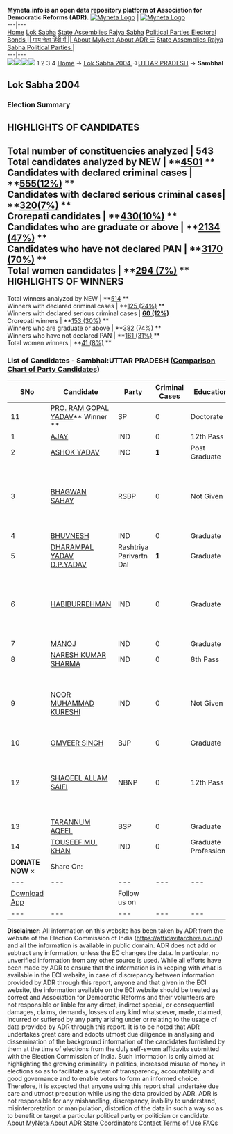 **Myneta.info is an open data repository platform of Association for Democratic Reforms (ADR).**
[![Myneta Logo](https://www.myneta.info/lib/img/myneta-logo.png)](https://www.myneta.info/) | [![Myneta Logo](https://www.myneta.info/lib/img/adr-logo.png)](https://adrindia.org)  
---|---  
[Home](https://www.myneta.info/) [Lok Sabha](https://www.myneta.info/#ls "Lok Sabha") [ State Assemblies ](https://www.myneta.info/#sa "State Assemblies") [Rajya Sabha](https://www.myneta.info/#rs "Rajya Sabha") [Political Parties ](https://www.myneta.info/party "Political Parties") [ Electoral Bonds ](https://www.myneta.info/electoral_bonds "Electoral Bonds") [ || माय नेता हिंदी में || ](https://translate.google.co.in/translate?prev=hp&hl=en&js=y&u=www.myneta.info&sl=en&tl=hi&history_state0=) [ About MyNeta ](https://adrindia.org/content/about-myneta) [ About ADR ](https://adrindia.org/about-adr/who-we-are) [☰](javascript:void\(0\))
[ State Assemblies ](https://www.myneta.info/#sa "State Assemblies") [ Rajya Sabha ](https://www.myneta.info/#rs "Rajya Sabha") [ Political Parties ](https://www.myneta.info/party "Political Parties")
|   
---|---  
![](https://www.myneta.info/lib/img/banner/banner-1.png)![](https://www.myneta.info/lib/img/banner/banner-2.png)![](https://www.myneta.info/lib/img/banner/banner-3.png)![](https://www.myneta.info/lib/img/banner/banner-4.png)
1  2  3  4 
[Home](https://www.myneta.info/) → [Lok Sabha 2004 ](https://www.myneta.info/loksabha2004/)→[UTTAR PRADESH](https://www.myneta.info/loksabha2004/index.php?action=show_constituencies&state_id=24) → **Sambhal**
### 
## Lok Sabha 2004 
###  Election Summary 
HIGHLIGHTS OF CANDIDATES  
---  
Total number of constituencies analyzed |  543   
Total candidates analyzed by NEW | **[4501](https://www.myneta.info/loksabha2004/index.php?action=summary&subAction=candidates_analyzed&sort=candidate#summary) **  
Candidates with declared criminal cases | **[555(12%)](https://www.myneta.info/loksabha2004/index.php?action=summary&subAction=crime&sort=candidate#summary) **  
Candidates with declared serious criminal cases| **[320(7%)](https://www.myneta.info/loksabha2004/index.php?action=summary&subAction=serious_crime&sort=candidate#summary) **  
Crorepati candidates | **[430(10%)](https://www.myneta.info/loksabha2004/index.php?action=summary&subAction=crorepati&sort=candidate#summary) **  
Candidates who are graduate or above | **[2134 (47%)](https://www.myneta.info/loksabha2004/index.php?action=summary&subAction=education&sort=candidate#summary) **  
Candidates who have not declared PAN | **[3170 (70%)](https://www.myneta.info/loksabha2004/index.php?action=summary&subAction=without_pan&sort=candidate#summary) **  
Total women candidates | **[294 (7%)](https://www.myneta.info/loksabha2004/index.php?action=summary&subAction=women_candidate&sort=candidate#summary) **  
HIGHLIGHTS OF WINNERS  
---  
Total winners analyzed by NEW | **[514](https://www.myneta.info/loksabha2004/index.php?action=summary&subAction=winner_analyzed&sort=candidate#summary) **  
Winners with declared criminal cases | **[125 (24%)](https://www.myneta.info/loksabha2004/index.php?action=summary&subAction=winner_crime&sort=candidate#summary) **  
Winners with declared serious criminal cases | **[60 (12%)](https://www.myneta.info/loksabha2004/index.php?action=summary&subAction=winner_serious_crime&sort=candidate#summary)**  
Crorepati winners | **[153 (30%)](https://www.myneta.info/loksabha2004/index.php?action=summary&subAction=winner_crorepati&sort=candidate#summary) **  
Winners who are graduate or above | **[382 (74%)](https://www.myneta.info/loksabha2004/index.php?action=summary&subAction=winner_education&sort=candidate#summary) **  
Winners who have not declared PAN | **[161 (31%)](https://www.myneta.info/loksabha2004/index.php?action=summary&subAction=winner_without_pan&sort=candidate#summary) **  
Total women winners | **[41 (8%)](https://www.myneta.info/loksabha2004/index.php?action=summary&subAction=winner_women&sort=candidate#summary) **  
### List of Candidates - Sambhal:UTTAR PRADESH ([Comparison Chart of Party Candidates](https://www.myneta.info/loksabha2004/comparisonchart.php?constituency_id=421))
SNo | Candidate| Party| Criminal Cases| Education| Age| Total Assets| Liabilities  
---|---|---|---|---|---|---|---  
11  | [PRO. RAM GOPAL YADAV](https://www.myneta.info/loksabha2004/candidate.php?candidate_id=4907)** Winner ** | SP | 0 | Doctorate| 56 | Rs 79,53,884 ~ 79 Lacs+ | Rs 4,75,000 ~ 4 Lacs+  
1  | [AJAY](https://www.myneta.info/loksabha2004/candidate.php?candidate_id=4913) | IND | 0 | 12th Pass| 32 | Rs 50,000 ~ 50 Thou+ | Rs 0 ~   
2  | [ASHOK YADAV](https://www.myneta.info/loksabha2004/candidate.php?candidate_id=4911) | INC | **1** | Post Graduate| 45 | Rs 1,60,21,574 ~ 1 Crore+ | Rs 0 ~   
3  | [BHAGWAN SAHAY](https://www.myneta.info/loksabha2004/candidate.php?candidate_id=4915) | RSBP | 0 | Not Given| 47 | ![](https://myneta.info/image_v2.php?myneta_folder=loksabha2004&candidate_id=4915&col=ta) | ![](https://myneta.info/image_v2.php?myneta_folder=loksabha2004&candidate_id=4915&col=lia)  
4  | [BHUVNESH](https://www.myneta.info/loksabha2004/candidate.php?candidate_id=4916) | IND | 0 | Graduate| 28 | Rs 1,50,000 ~ 1 Lacs+ | Rs 39,000 ~ 39 Thou+  
5  | [DHARAMPAL YADAV D.P.YADAV](https://www.myneta.info/loksabha2004/candidate.php?candidate_id=4909) | Rashtriya Parivartn Dal | **1** | Graduate| 51 | Rs 10,96,67,170 ~ 10 Crore+ | Rs 0 ~   
6  | [HABIBURREHMAN](https://www.myneta.info/loksabha2004/candidate.php?candidate_id=4912) | IND | 0 | Graduate| 43 | ![](https://myneta.info/image_v2.php?myneta_folder=loksabha2004&candidate_id=4912&col=ta) | ![](https://myneta.info/image_v2.php?myneta_folder=loksabha2004&candidate_id=4912&col=lia)  
7  | [MANOJ](https://www.myneta.info/loksabha2004/candidate.php?candidate_id=4917) | IND | 0 | Graduate| 28 | Rs 22,52,000 ~ 22 Lacs+ | Rs 0 ~   
8  | [NARESH KUMAR SHARMA](https://www.myneta.info/loksabha2004/candidate.php?candidate_id=4920) | IND | 0 | 8th Pass| 40 | Rs 7,21,026 ~ 7 Lacs+ | Rs 0 ~   
9  | [NOOR MUHAMMAD KURESHI](https://www.myneta.info/loksabha2004/candidate.php?candidate_id=4918) | IND | 0 | Not Given| 42 | ![](https://myneta.info/image_v2.php?myneta_folder=loksabha2004&candidate_id=4918&col=ta) | ![](https://myneta.info/image_v2.php?myneta_folder=loksabha2004&candidate_id=4918&col=lia)  
10  | [OMVEER SINGH](https://www.myneta.info/loksabha2004/candidate.php?candidate_id=4910) | BJP | 0 | Graduate| 28 | Rs 48,73,000 ~ 48 Lacs+ | Rs 0 ~   
12  | [SHAQEEL ALLAM SAIFI](https://www.myneta.info/loksabha2004/candidate.php?candidate_id=4914) | NBNP | 0 | 12th Pass| 38 | ![](https://myneta.info/image_v2.php?myneta_folder=loksabha2004&candidate_id=4914&col=ta) | ![](https://myneta.info/image_v2.php?myneta_folder=loksabha2004&candidate_id=4914&col=lia)  
13  | [TARANNUM AQEEL](https://www.myneta.info/loksabha2004/candidate.php?candidate_id=4908) | BSP | 0 | Graduate| 38 | Rs 26,02,000 ~ 26 Lacs+ | Rs 0 ~   
14  | [TOUSEEF MU. KHAN](https://www.myneta.info/loksabha2004/candidate.php?candidate_id=4919) | IND | 0 | Graduate Professional| 33 | Rs 4,24,000 ~ 4 Lacs+ | Rs 0 ~   
|  **DONATE NOW** × |  Share On:  | [](https://api.whatsapp.com/send?text=https%3A%2F%2Fmyneta.info%2Fpunjab2022%2Findex.php%3Faction%3Dshow_constituencies%26state_id%3D19) | [](https://www.facebook.com/sharer/sharer.php?u=https%3A%2F%2Fmyneta.info%2Fpunjab2022%2Findex.php%3Faction%3Dshow_constituencies%26state_id%3D19) | [](https://twitter.com/share?url=https%3A%2F%2Fmyneta.info%2Fpunjab2022%2Findex.php%3Faction%3Dshow_constituencies%26state_id%3D19)  
---|---|---|---|---  
| [ Download App ](https://play.google.com/store/apps/details?id=com.webrosoft.myneta1&pcampaignid=pcampaignidMKT-Other-global-all-co-prtnr-py-PartBadge-Mar2515-1) | [](https://play.google.com/store/apps/details?id=com.webrosoft.myneta1&pcampaignid=pcampaignidMKT-Other-global-all-co-prtnr-py-PartBadge-Mar2515-1) |  Follow us on  | [](https://www.facebook.com/adrindia.org/) | [](https://twitter.com/adrspeaks) | [](https://groups.google.com/g/national-election-watch?hl=en&pli=1) | [](https://www.instagram.com/adrspeaks/) | [](https://www.youtube.com/user/adrspeaks) | [](https://sharechat.com/profile/adrspeaks)  
---|---|---|---|---|---|---|---|---  
**Disclaimer:** All information on this website has been taken by ADR from the website of the Election Commission of India (https://affidavitarchive.nic.in/) and all the information is available in public domain. ADR does not add or subtract any information, unless the EC changes the data. In particular, no unverified information from any other source is used. While all efforts have been made by ADR to ensure that the information is in keeping with what is available in the ECI website, in case of discrepancy between information provided by ADR through this report, anyone and that given in the ECI website, the information available on the ECI website should be treated as correct and Association for Democratic Reforms and their volunteers are not responsible or liable for any direct, indirect special, or consequential damages, claims, demands, losses of any kind whatsoever, made, claimed, incurred or suffered by any party arising under or relating to the usage of data provided by ADR through this report. It is to be noted that ADR undertakes great care and adopts utmost due diligence in analysing and dissemination of the background information of the candidates furnished by them at the time of elections from the duly self-sworn affidavits submitted with the Election Commission of India. Such information is only aimed at highlighting the growing criminality in politics, increased misuse of money in elections so as to facilitate a system of transparency, accountability and good governance and to enable voters to form an informed choice. Therefore, it is expected that anyone using this report shall undertake due care and utmost precaution while using the data provided by ADR. ADR is not responsible for any mishandling, discrepancy, inability to understand, misinterpretation or manipulation, distortion of the data in such a way so as to benefit or target a particular political party or politician or candidate. 
[ About MyNeta ](https://adrindia.org/content/about-myneta) [ About ADR ](https://adrindia.org/about-adr/who-we-are) [ State Coordinators ](https://adrindia.org/about-adr/state-coordinators) [ Contact ](https://adrindia.org/contact-us) [ Terms of Use ](https://adrindia.org/content/adr-terms-use) [ FAQs ](https://adrindia.org/content/faqs)

